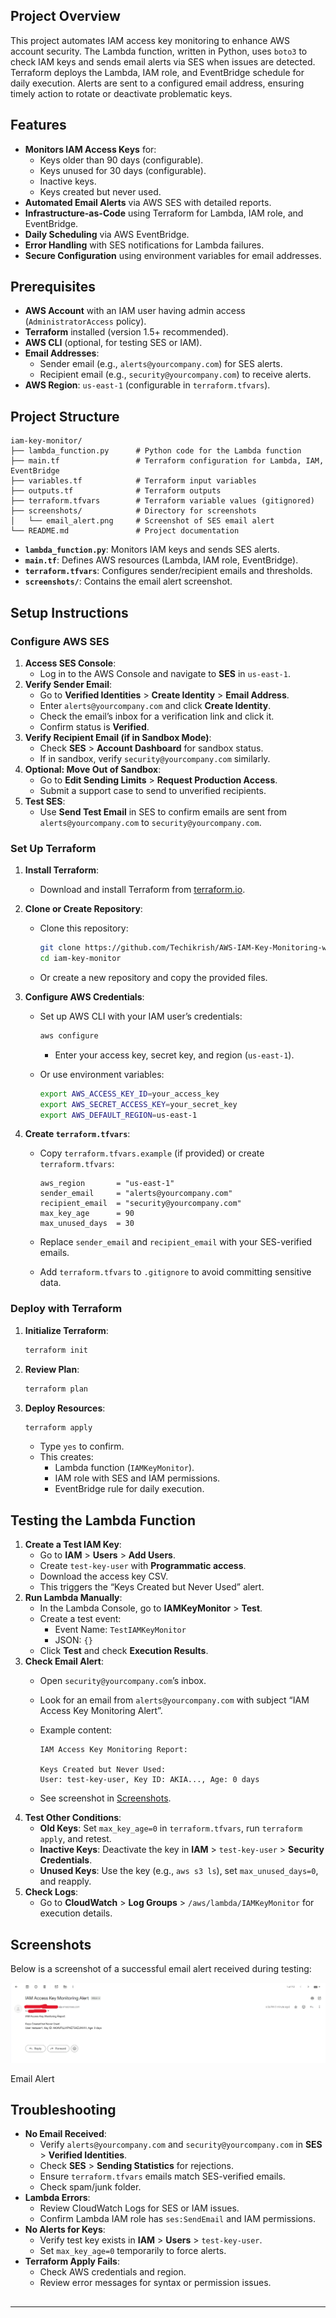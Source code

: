 ## Project Overview

This project automates IAM access key monitoring to enhance AWS account security. The Lambda function, written in Python, uses `boto3` to check IAM keys and sends email alerts via SES when issues are detected. Terraform deploys the Lambda, IAM role, and EventBridge schedule for daily execution. Alerts are sent to a configured email address, ensuring timely action to rotate or deactivate problematic keys.


## Features

- **Monitors IAM Access Keys** for:
    - Keys older than 90 days (configurable).
    - Keys unused for 30 days (configurable).
    - Inactive keys.
    - Keys created but never used.
- **Automated Email Alerts** via AWS SES with detailed reports.
- **Infrastructure-as-Code** using Terraform for Lambda, IAM role, and EventBridge.
- **Daily Scheduling** via AWS EventBridge.
- **Error Handling** with SES notifications for Lambda failures.
- **Secure Configuration** using environment variables for email addresses.

## Prerequisites

- **AWS Account** with an IAM user having admin access (`AdministratorAccess` policy).
- **Terraform** installed (version 1.5+ recommended).
- **AWS CLI** (optional, for testing SES or IAM).
- **Email Addresses**:
    - Sender email (e.g., `alerts@yourcompany.com`) for SES alerts.
    - Recipient email (e.g., `security@yourcompany.com`) to receive alerts.
- **AWS Region**: `us-east-1` (configurable in `terraform.tfvars`).

## Project Structure

```
iam-key-monitor/
├── lambda_function.py      # Python code for the Lambda function
├── main.tf                 # Terraform configuration for Lambda, IAM, EventBridge
├── variables.tf            # Terraform input variables
├── outputs.tf              # Terraform outputs
├── terraform.tfvars        # Terraform variable values (gitignored)
├── screenshots/            # Directory for screenshots
│   └── email_alert.png     # Screenshot of SES email alert
└── README.md               # Project documentation
```

- **`lambda_function.py`**: Monitors IAM keys and sends SES alerts.
- **`main.tf`**: Defines AWS resources (Lambda, IAM role, EventBridge).
- **`terraform.tfvars`**: Configures sender/recipient emails and thresholds.
- **`screenshots/`**: Contains the email alert screenshot.

## Setup Instructions

### Configure AWS SES

1. **Access SES Console**:
    - Log in to the AWS Console and navigate to **SES** in `us-east-1`.
2. **Verify Sender Email**:
    - Go to **Verified Identities** > **Create Identity** > **Email Address**.
    - Enter `alerts@yourcompany.com` and click **Create Identity**.
    - Check the email’s inbox for a verification link and click it.
    - Confirm status is **Verified**.
3. **Verify Recipient Email (if in Sandbox Mode)**:
    - Check **SES** > **Account Dashboard** for sandbox status.
    - If in sandbox, verify `security@yourcompany.com` similarly.
4. **Optional: Move Out of Sandbox**:
    - Go to **Edit Sending Limits** > **Request Production Access**.
    - Submit a support case to send to unverified recipients.
5. **Test SES**:
    - Use **Send Test Email** in SES to confirm emails are sent from `alerts@yourcompany.com` to `security@yourcompany.com`.

### Set Up Terraform

1. **Install Terraform**:
    - Download and install Terraform from [terraform.io](https://www.terraform.io/downloads.html).
2. **Clone or Create Repository**:
    - Clone this repository:
        
        ```bash
        git clone https://github.com/Techikrish/AWS-IAM-Key-Monitoring-with-Lambda-and-SES-Alerts.git
        cd iam-key-monitor
        ```
        
    - Or create a new repository and copy the provided files.
3. **Configure AWS Credentials**:
    - Set up AWS CLI with your IAM user’s credentials:
        
        ```bash
        aws configure
        ```
        
        - Enter your access key, secret key, and region (`us-east-1`).
    - Or use environment variables:
        
        ```bash
        export AWS_ACCESS_KEY_ID=your_access_key
        export AWS_SECRET_ACCESS_KEY=your_secret_key
        export AWS_DEFAULT_REGION=us-east-1
        ```
        
4. **Create `terraform.tfvars`**:
    - Copy `terraform.tfvars.example` (if provided) or create `terraform.tfvars`:
        
        ```
        aws_region       = "us-east-1"
        sender_email     = "alerts@yourcompany.com"
        recipient_email  = "security@yourcompany.com"
        max_key_age      = 90
        max_unused_days  = 30
        ```
        
    - Replace `sender_email` and `recipient_email` with your SES-verified emails.
    - Add `terraform.tfvars` to `.gitignore` to avoid committing sensitive data.

### Deploy with Terraform

1. **Initialize Terraform**:
    
    ```bash
    terraform init
    ```
    
2. **Review Plan**:
    
    ```bash
    terraform plan
    ```
    
3. **Deploy Resources**:
    
    ```bash
    terraform apply
    ```
    
    - Type `yes` to confirm.
    - This creates:
        - Lambda function (`IAMKeyMonitor`).
        - IAM role with SES and IAM permissions.
        - EventBridge rule for daily execution.

## Testing the Lambda Function

1. **Create a Test IAM Key**:
    - Go to **IAM** > **Users** > **Add Users**.
    - Create `test-key-user` with **Programmatic access**.
    - Download the access key CSV.
    - This triggers the “Keys Created but Never Used” alert.
2. **Run Lambda Manually**:
    - In the Lambda Console, go to **IAMKeyMonitor** > **Test**.
    - Create a test event:
        - Event Name: `TestIAMKeyMonitor`
        - JSON: `{}`
    - Click **Test** and check **Execution Results**.
3. **Check Email Alert**:
    - Open `security@yourcompany.com`’s inbox.
    - Look for an email from `alerts@yourcompany.com` with subject “IAM Access Key Monitoring Alert”.
    - Example content:
        
        ```
        IAM Access Key Monitoring Report:
        
        Keys Created but Never Used:
        User: test-key-user, Key ID: AKIA..., Age: 0 days
        ```
        
    - See screenshot in [Screenshots](about:blank#screenshots).
4. **Test Other Conditions**:
    - **Old Keys**: Set `max_key_age=0` in `terraform.tfvars`, run `terraform apply`, and retest.
    - **Inactive Keys**: Deactivate the key in **IAM** > `test-key-user` > **Security Credentials**.
    - **Unused Keys**: Use the key (e.g., `aws s3 ls`), set `max_unused_days=0`, and reapply.
5. **Check Logs**:
    - Go to **CloudWatch** > **Log Groups** > `/aws/lambda/IAMKeyMonitor` for execution details.

## Screenshots

Below is a screenshot of a successful email alert received during testing:

![](/got-mail.png)

Email Alert

## Troubleshooting

- **No Email Received**:
    - Verify `alerts@yourcompany.com` and `security@yourcompany.com` in **SES** > **Verified Identities**.
    - Check **SES** > **Sending Statistics** for rejections.
    - Ensure `terraform.tfvars` emails match SES-verified emails.
    - Check spam/junk folder.
- **Lambda Errors**:
    - Review CloudWatch Logs for SES or IAM issues.
    - Confirm Lambda IAM role has `ses:SendEmail` and IAM permissions.
- **No Alerts for Keys**:
    - Verify test key exists in **IAM** > **Users** > `test-key-user`.
    - Set `max_key_age=0` temporarily to force alerts.
- **Terraform Apply Fails**:
    - Check AWS credentials and region.
    - Review error messages for syntax or permission issues.

## 

---

